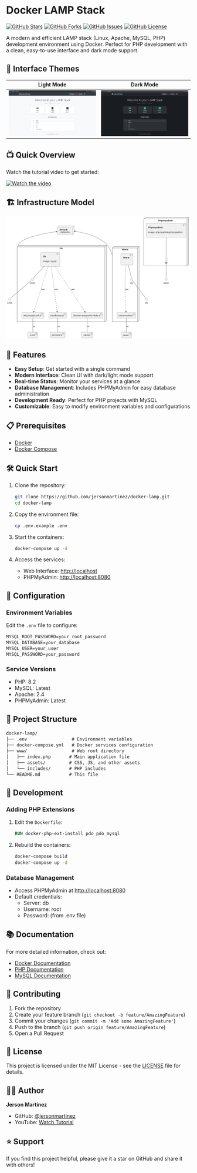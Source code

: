 # Docker LAMP Stack

[![GitHub Stars](https://img.shields.io/github/stars/jersonmartinez/docker-lamp?style=social)](https://github.com/jersonmartinez/docker-lamp/stargazers)
[![GitHub Forks](https://img.shields.io/github/forks/jersonmartinez/docker-lamp?style=social)](https://github.com/jersonmartinez/docker-lamp/network/members)
[![GitHub Issues](https://img.shields.io/github/issues/jersonmartinez/docker-lamp)](https://github.com/jersonmartinez/docker-lamp/issues)
[![GitHub License](https://img.shields.io/github/license/jersonmartinez/docker-lamp)](https://github.com/jersonmartinez/docker-lamp/blob/main/LICENSE)

A modern and efficient LAMP stack (Linux, Apache, MySQL, PHP) development environment using Docker. Perfect for PHP development with a clean, easy-to-use interface and dark mode support.

## 🎨 Interface Themes

| Light Mode | Dark Mode |
|------------|-----------|
| ![Light Mode Interface](.infragenie/light-dockerlamp.png) | ![Dark Mode Interface](.infragenie/dark-dockerlamp.png) |

## 📺 Quick Overview

Watch the tutorial video to get started:

[![Watch the video](https://img.youtube.com/vi/v-r_12oezds/maxresdefault.jpg)](https://youtu.be/v-r_12oezds)

## 🏗 Infrastructure Model

![Infrastructure model](.infragenie/infrastructure_model.png)

## 🚀 Features

- **Easy Setup**: Get started with a single command
- **Modern Interface**: Clean UI with dark/light mode support
- **Real-time Status**: Monitor your services at a glance
- **Database Management**: Includes PHPMyAdmin for easy database administration
- **Development Ready**: Perfect for PHP projects with MySQL
- **Customizable**: Easy to modify environment variables and configurations

## 📋 Prerequisites

- [Docker](https://www.docker.com/get-started)
- [Docker Compose](https://docs.docker.com/compose/install/)

## 🛠 Quick Start

1. Clone the repository:
   ```bash
   git clone https://github.com/jersonmartinez/docker-lamp.git
   cd docker-lamp
   ```

2. Copy the environment file:
   ```bash
   cp .env.example .env
   ```

3. Start the containers:
   ```bash
   docker-compose up -d
   ```

4. Access the services:
   - Web Interface: [http://localhost](http://localhost)
   - PHPMyAdmin: [http://localhost:8080](http://localhost:8080)

## 🔧 Configuration

### Environment Variables

Edit the `.env` file to configure:

```env
MYSQL_ROOT_PASSWORD=your_root_password
MYSQL_DATABASE=your_database
MYSQL_USER=your_user
MYSQL_PASSWORD=your_password
```

### Service Versions

- PHP: 8.2
- MySQL: Latest
- Apache: 2.4
- PHPMyAdmin: Latest

## 📁 Project Structure

```
docker-lamp/
├── .env                 # Environment variables
├── docker-compose.yml   # Docker services configuration
├── www/                 # Web root directory
│   ├── index.php       # Main application file
│   ├── assets/         # CSS, JS, and other assets
│   └── includes/       # PHP includes
└── README.md           # This file
```

## 🔨 Development

### Adding PHP Extensions

1. Edit the `Dockerfile`:
   ```dockerfile
   RUN docker-php-ext-install pdo pdo_mysql
   ```

2. Rebuild the containers:
   ```bash
   docker-compose build
   docker-compose up -d
   ```

### Database Management

- Access PHPMyAdmin at [http://localhost:8080](http://localhost:8080)
- Default credentials:
  - Server: db
  - Username: root
  - Password: (from .env file)

## 📚 Documentation

For more detailed information, check out:
- [Docker Documentation](https://docs.docker.com/)
- [PHP Documentation](https://www.php.net/docs.php)
- [MySQL Documentation](https://dev.mysql.com/doc/)

## 🤝 Contributing

1. Fork the repository
2. Create your feature branch (`git checkout -b feature/AmazingFeature`)
3. Commit your changes (`git commit -m 'Add some AmazingFeature'`)
4. Push to the branch (`git push origin feature/AmazingFeature`)
5. Open a Pull Request

## 📝 License

This project is licensed under the MIT License - see the [LICENSE](LICENSE) file for details.

## 👨‍💻 Author

**Jerson Martínez**
- GitHub: [@jersonmartinez](https://github.com/jersonmartinez)
- YouTube: [Watch Tutorial](https://www.youtube.com/watch?v=v-r_12oezds)

## ⭐ Support

If you find this project helpful, please give it a star on GitHub and share it with others!